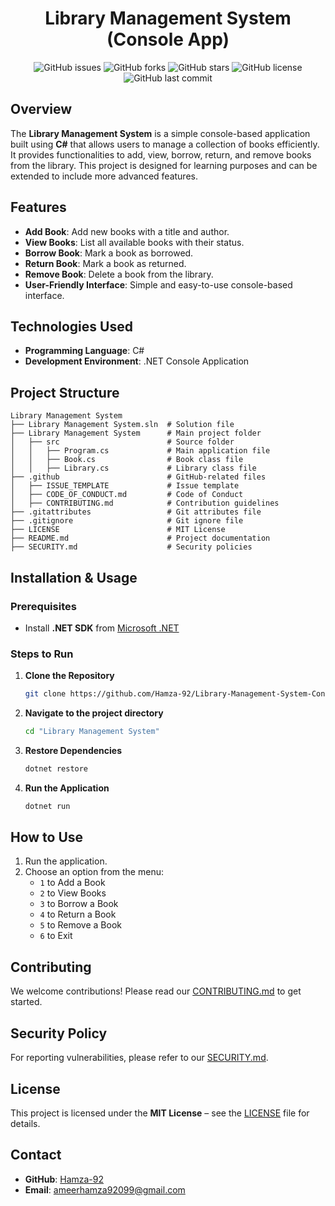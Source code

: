 <div align="center">

# Library Management System (Console App)

</div>

<div align="center">

![GitHub issues](https://img.shields.io/github/issues/Hamza-92/Library-Management-System-Console-App)
![GitHub forks](https://img.shields.io/github/forks/Hamza-92/Library-Management-System-Console-App)
![GitHub stars](https://img.shields.io/github/stars/Hamza-92/Library-Management-System-Console-App)
![GitHub license](https://img.shields.io/github/license/Hamza-92/Library-Management-System-Console-App)
![GitHub last commit](https://img.shields.io/github/last-commit/Hamza-92/Library-Management-System-Console-App)

</div>

## Overview
The **Library Management System** is a simple console-based application built using **C#** that allows users to manage a collection of books efficiently. It provides functionalities to add, view, borrow, return, and remove books from the library. This project is designed for learning purposes and can be extended to include more advanced features.

## Features
- **Add Book**: Add new books with a title and author.
- **View Books**: List all available books with their status.
- **Borrow Book**: Mark a book as borrowed.
- **Return Book**: Mark a book as returned.
- **Remove Book**: Delete a book from the library.
- **User-Friendly Interface**: Simple and easy-to-use console-based interface.

## Technologies Used
- **Programming Language**: C#
- **Development Environment**: .NET Console Application

## Project Structure
```
Library Management System
├── Library Management System.sln  # Solution file
├── Library Management System      # Main project folder
│   ├── src                        # Source folder
│   │   ├── Program.cs             # Main application file
│   │   ├── Book.cs                # Book class file
│   │   ├── Library.cs             # Library class file
├── .github                        # GitHub-related files
│   ├── ISSUE_TEMPLATE             # Issue template
│   ├── CODE_OF_CONDUCT.md         # Code of Conduct
│   ├── CONTRIBUTING.md            # Contribution guidelines
├── .gitattributes                 # Git attributes file
├── .gitignore                     # Git ignore file
├── LICENSE                        # MIT License
├── README.md                      # Project documentation
├── SECURITY.md                    # Security policies
```

## Installation & Usage

### Prerequisites
- Install **.NET SDK** from [Microsoft .NET](https://dotnet.microsoft.com/en-us/download)

### Steps to Run
1. **Clone the Repository**
   ```sh
   git clone https://github.com/Hamza-92/Library-Management-System-Console-App.git
   ```
2. **Navigate to the project directory**
   ```sh
   cd "Library Management System"
   ```
3. **Restore Dependencies**
   ```sh
   dotnet restore
   ```
4. **Run the Application**
   ```sh
   dotnet run
   ```

## How to Use
1. Run the application.
2. Choose an option from the menu:
   - `1` to Add a Book
   - `2` to View Books
   - `3` to Borrow a Book
   - `4` to Return a Book
   - `5` to Remove a Book
   - `6` to Exit

## Contributing
We welcome contributions! Please read our [CONTRIBUTING.md](.github/CONTRIBUTING.md) to get started.

## Security Policy
For reporting vulnerabilities, please refer to our [SECURITY.md](SECURITY.md).

## License
This project is licensed under the **MIT License** – see the [LICENSE](LICENSE) file for details.

## Contact
- **GitHub**: [Hamza-92](https://github.com/Hamza-92)
- **Email**: ameerhamza92099@gmail.com
